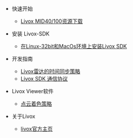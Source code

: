 - 快速开始
  - [Livox MID40/100资源下载](https://www.livoxtech.com/mid-40-and-mid-100/downloads)

- 安装 Livox-SDK

  - [在Linux-32bit和MacOs环境上安装Livox SDK](zh-cn/在Linux-32bit和MacOs环境上安装Livox_SDK.md)

- 开发指南

  - [Livox雷达的时间同步策略](zh-cn/Livox雷达的时间同步策略.md)
  - [Livox SDK 通信协议](zh-cn/Livox_SDK通信协议.md)

- Livox Viewer软件

  - [点云着色策略](zh-cn/Livox-Viewer.md)

- 关于Livox
  - [livox官方主页](https://www.livoxtech.com/)